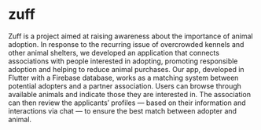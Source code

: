 # zuff

Zuff is a project aimed at raising awareness about the importance of animal adoption. In response to the recurring issue of overcrowded kennels and other animal shelters, we developed an application that connects associations with people interested in adopting, promoting responsible adoption and helping to reduce animal purchases.
Our app, developed in Flutter with a Firebase database, works as a matching system between potential adopters and a partner association. Users can browse through available animals and indicate those they are interested in. The association can then review the applicants’ profiles — based on their information and interactions via chat — to ensure the best match between adopter and animal.
